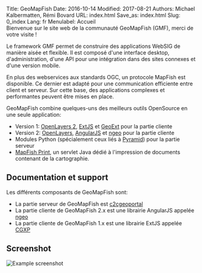 Title: GeoMapFish
Date: 2016-10-14
Modified: 2017-08-21
Authors: Michael Kalbermatten, Rémi Bovard
URL: index.html
Save_as: index.html
Slug: 0_index
Lang: fr
Menulabel: Accueil
<br />
Bienvenue sur le site web de la communauté GeoMapFish (GMF), merci de votre visite !

Le framework GMF permet de construire des applications WebSIG de manière aisée et flexible.
Il est composé d'une interface desktop, d'administration, d'une API pour une intégration
dans des sites connexes et d'une version mobile.

En plus des webservices aux standards OGC, un protocole MapFish est disponible. Ce dernier
est adapté pour une communication efficiente entre client et serveur. Sur cette base, des applications
complexes et performantes peuvent être mises en place.

GeoMapFish combine quelques-uns des meilleurs outils OpenSource en une seule application:

* Version 1: [OpenLayers 2](https://openlayers.org/two/), [ExtJS](https://docs.sencha.com/extjs/3.4.0/) et [GeoExt](http://geoext.org/v1/) pour la partie cliente
* Version 2: [OpenLayers](https://openlayers.org/), [AngularJS](https://angularjs.org/) et [ngeo](https://camptocamp.github.io/ngeo/master/apidoc/) pour la partie cliente
* Modules Python (spécialement ceux liés à [Pyramid](https://trypyramid.com/)) pour la partie serveur
* [MapFish Print](https://mapfish.github.io/mapfish-print-doc/), un servlet Java dédié à l'impression de documents contenant de la cartographie.

## Documentation et support

Les différents composants de GeoMapFish sont:

* La partie serveur de GeoMapFish est [c2cgeoportal](https://github.com/camptocamp/c2cgeoportal/) 
* La partie cliente de GeoMapFish 2.x est une librairie AngularJS appelée [ngeo](https://github.com/camptocamp/ngeo/)
* La partie cliente de GeoMapFish 1.x est une librairie ExtJS appelée [CGXP](https://github.com/camptocamp/cgxp/)

## Screenshot

![Example screenshot]({filename}/images/examples/demo22.png)
